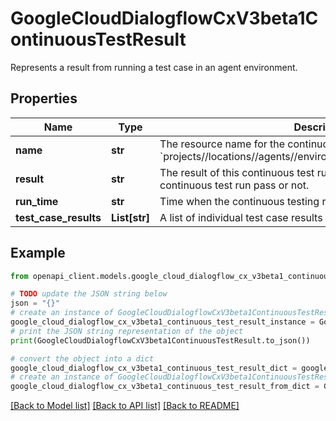 # GoogleCloudDialogflowCxV3beta1ContinuousTestResult

Represents a result from running a test case in an agent environment.

## Properties

Name | Type | Description | Notes
------------ | ------------- | ------------- | -------------
**name** | **str** | The resource name for the continuous test result. Format: &#x60;projects//locations//agents//environments//continuousTestResults/&#x60;. | [optional] 
**result** | **str** | The result of this continuous test run, i.e. whether all the tests in this continuous test run pass or not. | [optional] 
**run_time** | **str** | Time when the continuous testing run starts. | [optional] 
**test_case_results** | **List[str]** | A list of individual test case results names in this continuous test run. | [optional] 

## Example

```python
from openapi_client.models.google_cloud_dialogflow_cx_v3beta1_continuous_test_result import GoogleCloudDialogflowCxV3beta1ContinuousTestResult

# TODO update the JSON string below
json = "{}"
# create an instance of GoogleCloudDialogflowCxV3beta1ContinuousTestResult from a JSON string
google_cloud_dialogflow_cx_v3beta1_continuous_test_result_instance = GoogleCloudDialogflowCxV3beta1ContinuousTestResult.from_json(json)
# print the JSON string representation of the object
print(GoogleCloudDialogflowCxV3beta1ContinuousTestResult.to_json())

# convert the object into a dict
google_cloud_dialogflow_cx_v3beta1_continuous_test_result_dict = google_cloud_dialogflow_cx_v3beta1_continuous_test_result_instance.to_dict()
# create an instance of GoogleCloudDialogflowCxV3beta1ContinuousTestResult from a dict
google_cloud_dialogflow_cx_v3beta1_continuous_test_result_from_dict = GoogleCloudDialogflowCxV3beta1ContinuousTestResult.from_dict(google_cloud_dialogflow_cx_v3beta1_continuous_test_result_dict)
```
[[Back to Model list]](../README.md#documentation-for-models) [[Back to API list]](../README.md#documentation-for-api-endpoints) [[Back to README]](../README.md)


